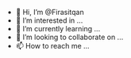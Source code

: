 - 👋 Hi, I’m @Firasitqan
- 👀 I’m interested in ...
- 🌱 I’m currently learning ...
- 💞️ I’m looking to collaborate on ...
- 📫 How to reach me ...

<!---
Firasitqan/Firasitqan is a ✨ special ✨ repository because its `README.md` (this file) appears on your GitHub profile.
You can click the Preview link to take a look at your changes.
--->
